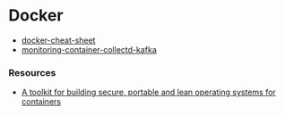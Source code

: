 # Docker

- [docker-cheat-sheet](docker-cheat-sheet.md)
- [monitoring-container-collectd-kafka](./docker/monitoring-container-collectd-kafka.md)

### Resources

- [A toolkit for building secure, portable and lean operating systems for containers](https://github.com/linuxkit/linuxkit)

